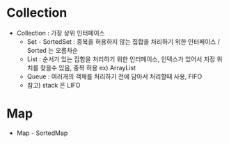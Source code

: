 # Collection
- Collection : 가장 상위 인터페이스
  - Set - SortedSet : 중복을 허용하지 않는 집합을 처리하기 위한 인터페이스 / Sorted 는 오름차순
  - List : 순서가 있는 집합을 처리하기 위한 인터페이스, 인덱스가 있어서 지정 위치를 찾을수 있음, 중복 허용 ex) ArrayList
  - Queue : 여러개의 객체를 처리하기 전에 담아서 처리할때 사용, FIFO
  - 참고) stack 은 LIFO

# Map
- Map - SortedMap
